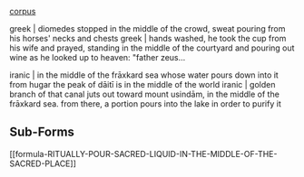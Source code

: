 [corpus](https://app.sketchengine.eu/#concordance?corpname=user%2FScythian%2Fie&tab=advanced&queryselector=cql&linenumbers=0&itemsPerPage=500&structs=s%2Cg&refs=%3Ddoc.filename&cql=%5Bword%3D%3D%22in%22%5D%20%5Bword%3D%3D%22the%22%5D%20%5Bword%3D%3D%22middle%22%5D%20%5Bword%3D%3D%22of%22%5D%20%5Bword%3D%3D%22the%22%5D&showresults=1&c_cminfreq=2&c_cminbgr=2&c_cfromw=-10&c_ctow=10&c_customrange=1&operations=%5B%7B%22name%22%3A%22cql%22%2C%22arg%22%3A%22%5Bword%3D%3D%5C%22in%5C%22%5D%20%5Bword%3D%3D%5C%22the%5C%22%5D%20%5Bword%3D%3D%5C%22middle%5C%22%5D%20%5Bword%3D%3D%5C%22of%5C%22%5D%20%5Bword%3D%3D%5C%22the%5C%22%5D%22%2C%22query%22%3A%7B%22queryselector%22%3A%22cqlrow%22%2C%22cql%22%3A%22%5Bword%3D%3D%5C%22in%5C%22%5D%20%5Bword%3D%3D%5C%22the%5C%22%5D%20%5Bword%3D%3D%5C%22middle%5C%22%5D%20%5Bword%3D%3D%5C%22of%5C%22%5D%20%5Bword%3D%3D%5C%22the%5C%22%5D%22%2C%22default_attr%22%3A%22%22%7D%2C%22id%22%3A2546%7D%2C%7B%22name%22%3A%22filter%22%2C%22arg%22%3A%22pours%2Cpouring%20-10%2C%2010%22%2C%22query%22%3A%7B%22pnfilter%22%3A%22p%22%2C%22queryselector%22%3A%22cqlrow%22%2C%22filfpos%22%3A-10%2C%22filtpos%22%3A10%2C%22cql%22%3A%22%5Bword%3D%5C%22pours%5C%22%5D%7C%5Bword%3D%5C%22pouring%5C%22%5D%22%7D%2C%22id%22%3A4650%7D%5D)

greek | diomedes stopped in the middle of the crowd, sweat pouring from his horses' necks and chests
greek | hands washed, he took the cup from his wife and prayed, standing in the middle of the courtyard and pouring out wine as he looked up to heaven: "father zeus...

iranic | in the middle of the frāxkard sea whose water pours down into it from hugar the peak of dāitī is in the middle of the world
iranic | golden branch of that canal juts out toward mount usindām, in the middle of the frāxkard sea. from there, a portion pours into the lake in order to purify it

## Sub-Forms
[[formula-RITUALLY-POUR-SACRED-LIQUID-IN-THE-MIDDLE-OF-THE-SACRED-PLACE]]